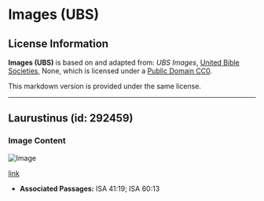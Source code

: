 # Images (UBS)

## License Information

**Images (UBS)** is based on and adapted from: _UBS Images_, [United Bible Societies](https://unitedbiblesocieties.org/), None, which is licensed under a [Public Domain CC0](https://creativecommons.org/public-domain/cc0/).

This markdown version is provided under the same license.



--------------------------------

## Laurustinus (id: 292459)

### Image Content

![Image](https://cdn.aquifer.bible/aquifer-content/resources/Media/WEB-0580_laurustinus.jpg)

[link](https://cdn.aquifer.bible/aquifer-content/resources/Media/WEB-0580_laurustinus.jpg)

* **Associated Passages:** ISA 41:19; ISA 60:13

